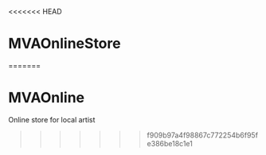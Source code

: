 <<<<<<< HEAD
# MVAOnlineStore
=======
# MVAOnline
Online store for local artist
>>>>>>> f909b97a4f98867c772254b6f95fe386be18c1e1
